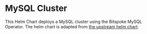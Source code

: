 # MySQL Cluster

This Helm Chart deploys a MySQL cluster using the Bitspoke MySQL Operator. The helm chart is adapted from [the upstream helm chart](https://github.com/bitpoke/mysql-operator/tree/master/deploy/charts/mysql-cluster).
